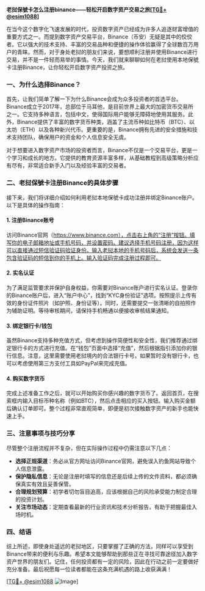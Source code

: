 **老挝保號卡怎么注册binance——轻松开启数字资产交易之旅[[TG💪+ @esim1088](https://t.me/s/esim1088)]**

在当今这个数字化飞速发展的时代，投资数字资产已经成为许多人追逐财富增值的重要方式之一。而提到数字资产交易平台，Binance（币安）无疑是其中的佼佼者。它以强大的技术支持、丰富的交易品种和便捷的操作体验赢得了全球数百万用户的青睐。然而，对于身处老挝的朋友们来说，要想顺利注册并使用Binance进行交易，并不是一件轻而易举的事情。今天，我们就来聊聊如何在老挝使用本地保號卡注册Binance，让你轻松开启数字资产投资之旅。

### 一、为什么选择Binance？

首先，让我们简单了解一下为什么Binance会成为众多投资者的首选平台。Binance成立于2017年，总部位于马耳他，是目前世界上最大的加密货币交易所之一。它支持多种语言，包括中文，使得国际用户能够无障碍地使用其服务。此外，Binance提供了丰富的数字货币种类，涵盖了主流币种如比特币（BTC）、以太坊（ETH）以及各种新兴代币。更重要的是，Binance拥有先进的安全措施和技术支持团队，确保用户的资金和个人信息安全无虞。

对于想要进入数字资产市场的投资者而言，Binance不仅是一个交易平台，更是一个学习和成长的地方。它提供的教育资源丰富多样，从基础教程到高级策略分析应有尽有，非常适合新手入门以及经验丰富的交易者。

### 二、老挝保號卡注册Binance的具体步骤

接下来，我们将详细介绍如何利用老挝本地保號卡成功注册并绑定Binance账户。以下是具体的操作指南：

#### 1. 注册Binance账号
访问Binance官网（https://www.binance.com），点击右上角的“注册”按钮。填写你的电子邮箱地址或手机号码，并设置密码。建议选择手机号码注册，因为这样可以直接通过短信验证码验证身份。输入老挝本地的手机号码后，系统会发送一条包含验证码的短信到你的手机上。输入验证码完成注册过程即可。

#### 2. 实名认证
为了满足监管要求并保护自身权益，你需要对Binance账户进行实名认证。登录你的Binance账户后，进入“账户中心”，找到“KYC身份验证”选项。按照提示上传有效的身份证件照片（如护照、身份证等）。同时，还需要提交一张清晰的自拍照作为辅助证明。等待审核期间，请保持手机畅通以便接收审核结果通知。

#### 3. 绑定银行卡/钱包
虽然Binance支持多种充值方式，但考虑到操作简便性和安全性，我们推荐通过绑定银行卡的方式进行充值。在“钱包”页面中选择“充值”，然后根据指引添加你的银行信息。注意，这里需要使用老挝境内的合法银行卡号。如果暂时没有银行卡，也可以考虑使用第三方支付工具如PayPal来完成充值。

#### 4. 购买数字货币
完成上述准备工作之后，就可以开始购买你感兴趣的数字货币了。返回首页，在搜索框内输入目标币种名称（例如BTC），然后点击相应的买入按钮。输入购买金额后确认订单即可。整个过程非常直观简单，即便是初次接触数字资产的新手也能快速上手。

### 三、注意事项与技巧分享

尽管整个注册流程并不复杂，但在实际操作过程中仍需注意以下几点：

- **选择正规渠道**：务必从官方网址访问Binance官网，避免误入钓鱼网站导致个人信息泄露。
- **保护隐私信息**：无论是注册时填写的信息还是后续上传的文件资料，都必须确保真实有效且妥善保管。
- **合理规划预算**：初学者切勿盲目追高，应该根据自己的风险承受能力制定合理的投资计划。
- **关注市场动态**：定期查看最新的行业资讯和技术分析报告，有助于把握最佳入场时机。

### 四、结语

综上所述，即使身处遥远的老挝地区，只要掌握了正确的方法，同样可以享受到Binance带来的便利与乐趣。希望本文能够帮助到那些正在寻找可靠途径加入数字资产世界的朋友们。记住，任何投资都有一定的风险，因此在行动之前一定要做好充分准备。最后祝愿每一位读者都能在这条充满机遇的路上收获满满！

[[TG💪+ @esim1088](https://t.me/s/esim1088) ![Image](https://i.postimg.cc/4NQfJmqS/Snipaste-2025-05-13-00-14-12.png)]